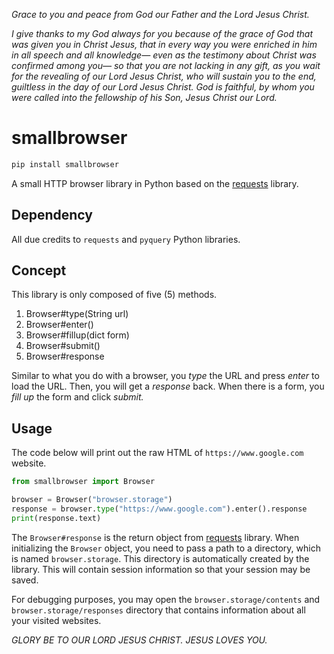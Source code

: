 _Grace to you and peace from God our Father and the Lord Jesus Christ._

_I give thanks to my God always for you because of the grace of God that was given you in Christ Jesus, that in every way you were enriched in him in all speech and all knowledge— even as the testimony about Christ was confirmed among you— so that you are not lacking in any gift, as you wait for the revealing of our Lord Jesus Christ, who will sustain you to the end, guiltless in the day of our Lord Jesus Christ. God is faithful, by whom you were called into the fellowship of his Son, Jesus Christ our Lord._

# smallbrowser

```bash
pip install smallbrowser
```

A small HTTP browser library in Python based on the [requests](https://requests.readthedocs.io/en/master/) library.

## Dependency

All due credits to `requests` and `pyquery` Python libraries.

## Concept

This library is only composed of five (5) methods.

1. Browser#type(String url)
2. Browser#enter()
3. Browser#fillup(dict form)
4. Browser#submit()
5. Browser#response

Similar to what you do with a browser, you _type_ the URL and press _enter_ to load the URL.
Then, you will get a _response_ back.
When there is a form, you _fill up_ the form and click _submit._

## Usage

The code below will print out the raw HTML of `https://www.google.com` website.

```python
from smallbrowser import Browser

browser = Browser("browser.storage")
response = browser.type("https://www.google.com").enter().response
print(response.text)
```

The `Browser#response` is the return object from [requests](https://requests.readthedocs.io/en/master/) library.
When initializing the `Browser` object, you need to pass a path to a directory, which is named `browser.storage`. This directory is automatically created by the library. This will contain session information so that your session may be saved.

For debugging purposes, you may open the `browser.storage/contents` and `browser.storage/responses` directory that contains information about all your visited websites.


_GLORY BE TO OUR LORD JESUS CHRIST. JESUS LOVES YOU._
